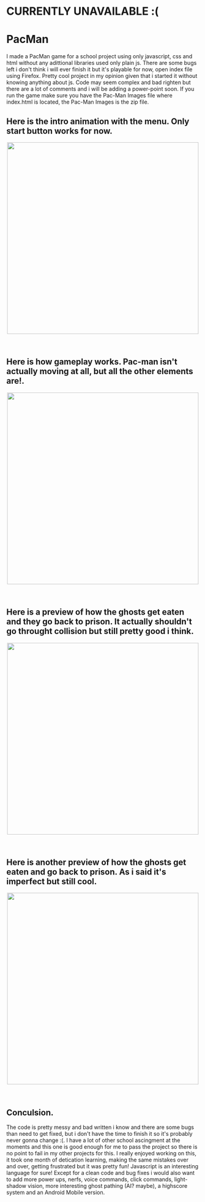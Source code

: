 # CURRENTLY UNAVAILABLE :(
# PacMan
I made a PacMan game for a school project using only javascript, css and html without any adittional libraries used only plain js. 
There are some bugs left i don't think i will ever finish it but it's playable for now, open index file using Firefox.
Pretty cool project in my opinion given that i started it without knowing anything about js.
Code may seem complex and bad righten but there are a lot of comments and i will be adding a power-point soon.
If you run the game make sure you have the Pac-Man Images file where index.html is located, the Pac-Man Images is the zip file.

## Here is the intro animation with the menu. Only start button works for now.
<p align="center">
<img src="https://i.postimg.cc/XvtkxkDC/ezgif-com-gif-maker.gif" width=500>
 <p/>
<br>

## Here is how gameplay works. Pac-man isn't actually moving at all, but all the other elements are!.
<p align="center">
<img src="https://i.postimg.cc/63wy978P/ezgif-com-gif-maker-1.gif" width=500>
 <p/>
<br>


## Here is a preview of how the ghosts get eaten and they go back to prison. It actually shouldn't go throught collision but still pretty good i think.
<p align="center">
<img src="https://i.postimg.cc/Px4NNtZ5/ezgif-com-gif-maker-2.gif" width=500>
 <p/>
<br>

## Here is another preview of how the ghosts get eaten and go back to prison. As i said it's imperfect but still cool.
<p align="center">
<img src="https://i.postimg.cc/fbWRFG14/ezgif-com-gif-maker-3.gif" width=500>
 <p/>
<br>

## Conculsion.
  The code is pretty messy and bad written i know and there are some bugs than need to get fixed, but i don't have the time to finish it so it's probably never gonna change :(.
I have a lot of other school ascingment at the moments and this one is good enough for me to pass the project so there is no point to fail in my other projects for this.
I really enjoyed working on this, it took one month of detication learning, making the same mistakes over and over, getting frustrated but it was pretty fun! Javascript is an
interesting language for sure! Except for a clean code and bug fixes i would also want to add more power ups, nerfs, voice commands, click commands, light-shadow vision, more interesting ghost pathing (AI? maybe), a highscore system and an Android Mobile version.

